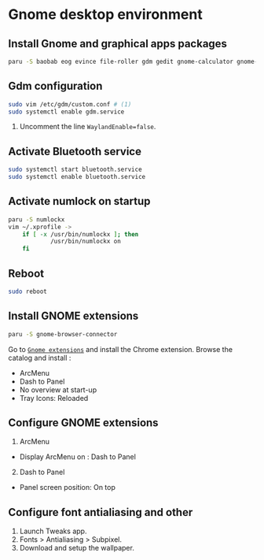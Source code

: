 # Gnome desktop environment

## Install Gnome and graphical apps packages
```sh
paru -S baobab eog evince file-roller gdm gedit gnome-calculator gnome-characters gnome-control-center gnome-disk-utility gnome-font-viewer gnome-logs gnome-screenshot flameshot gnome-session gnome-settings-daemon gnome-shell gnome-shell-extensions gnome-system-monitor gnome-tweaks gnome-menus gvfs gvfs-google gvfs-smb mutter nautilus sushi dconf-editor google-chrome
```

## Gdm configuration
```sh
sudo vim /etc/gdm/custom.conf # (1)
sudo systemctl enable gdm.service
```

1. Uncomment the line `WaylandEnable=false`.

## Activate Bluetooth service
```sh
sudo systemctl start bluetooth.service
sudo systemctl enable bluetooth.service
```

## Activate numlock on startup
```sh
paru -S numlockx
vim ~/.xprofile ->
    if [ -x /usr/bin/numlockx ]; then
            /usr/bin/numlockx on
    fi
```

## Reboot
```sh
sudo reboot
```

## Install GNOME extensions
```sh
paru -S gnome-browser-connector
```

Go to [`Gnome extensions`](https://extensions.gnome.org/) and install the Chrome extension.
Browse the catalog and install :
- ArcMenu
- Dash to Panel
- No overview at start-up
- Tray Icons: Reloaded

## Configure GNOME extensions
1. ArcMenu
- Display ArcMenu on : Dash to Panel

2. Dash to Panel
- Panel screen position: On top

## Configure font antialiasing and other
1. Launch Tweaks app.
2. Fonts > Antialiasing > Subpixel.
3. Download and setup the wallpaper.
